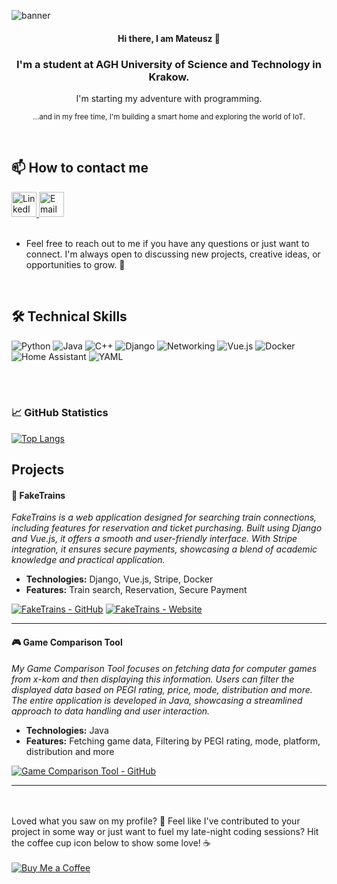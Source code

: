 ![banner](https://github.com/m-walas/m-walas/assets/96449773/d0c7c701-edbc-4862-ac4c-79685115257c)

<h4 align="center"> Hi there, I am Mateusz 👋 </h4>
<h3 align="center">I'm a student at AGH University of Science and Technology in Krakow.</h3>
<p align="center">I'm starting my adventure with programming.</p>
<p align="center"><sub>...and in my free time, I'm building a smart home and exploring the world of IoT.</sub></p>


<br>

## 📫 How to contact me
<a href="https://www.linkedin.com/in/mateusz-walas-6b321b284/" target="_blank">
    <img alt="LinkedIn" src="https://cdn.jsdelivr.net/gh/devicons/devicon/icons/linkedin/linkedin-original.svg" width="40" height="40"/>
</a>
<a href="mailto:mateuszwalas@student.agh.edu.pl">
    <img alt="Email" src="https://cdn-icons-png.flaticon.com/512/561/561127.png" width="40" height="40"/>
</a>
<br><br>

- Feel free to reach out to me if you have any questions or just want to connect. I'm always open to discussing new projects, creative ideas, or opportunities to grow. 🌱

<br>

## 🛠 Technical Skills
![Python](https://img.shields.io/badge/Python-3776AB?style=for-the-badge&logo=python&logoColor=white)
![Java](https://img.shields.io/badge/Java-007396?style=for-the-badge&logo=java&logoColor=white)
![C++](https://img.shields.io/badge/C++-00599C?style=for-the-badge&logo=cplusplus&logoColor=white)
![Django](https://img.shields.io/badge/Django-092E20?style=for-the-badge&logo=django&logoColor=white)
![Networking](https://img.shields.io/badge/Networking-008080?style=for-the-badge&logo=network&logoColor=white)
![Vue.js](https://img.shields.io/badge/Vue.js-4FC08D?style=for-the-badge&logo=vue.js&logoColor=white)
![Docker](https://img.shields.io/badge/Docker-2496ED?style=for-the-badge&logo=docker&logoColor=white)
![Home Assistant](https://img.shields.io/badge/Home_Assistant-41BDF5?style=for-the-badge&logo=homeassistant&logoColor=white)
![YAML](https://img.shields.io/badge/YAML-000000?style=for-the-badge&logo=yaml&logoColor=white)

<br><br>
<h3>📈 GitHub Statistics</h3> 

[![Top Langs](https://github-readme-stats.vercel.app/api/top-langs/?username=m-walas)](https://github.com/anuraghazra/github-readme-stats)

## Projects

#### 🚉 FakeTrains

*FakeTrains is a web application designed for searching train connections, including features for reservation and ticket purchasing. Built using Django and Vue.js, it offers a smooth and user-friendly interface. With Stripe integration, it ensures secure payments, showcasing a blend of academic knowledge and practical application.*

- **Technologies:** Django, Vue.js, Stripe, Docker
- **Features:** Train search, Reservation, Secure Payment

[![FakeTrains - GitHub](https://img.shields.io/badge/FakeTrains-GitHub-181717?style=for-the-badge&logo=github&logoColor=white)](https://github.com/m-walas/faketrains)
<a href="https://faketrains.mwalas.pl" target="_blank"><img src="https://img.shields.io/badge/FakeTrains-Website-0A0A0A?style=for-the-badge&logo=firefox-browser&logoColor=white" alt="FakeTrains - Website"/></a>

---

#### 🎮 Game Comparison Tool

*My Game Comparison Tool focuses on fetching data for computer games from x-kom and then displaying this information. Users can filter the displayed data based on PEGI rating, price, mode, distribution and more. The entire application is developed in Java, showcasing a streamlined approach to data handling and user interaction.*

- **Technologies:** Java
- **Features:** Fetching game data, Filtering by PEGI rating, mode, platform, distribution and more

[![Game Comparison Tool - GitHub](https://img.shields.io/badge/Game_Comparison_Tool-GitHub-181717?style=for-the-badge&logo=github&logoColor=white)](https://github.com/m-walas/game-comparison-tool)

---

<br><br>
Loved what you saw on my profile? 🌟 Feel like I've contributed to your project in some way or just want to fuel my late-night coding sessions? Hit the coffee cup icon below to show some love! ☕ 
<br><br>
<a href="https://buymeacoffee.com/mwalas" target="_blank"><img src="https://img.shields.io/badge/Buy%20me%20a%20coffee-ffffff?style=for-the-badge&logo=buy-me-a-coffee&logoColor=black&color=FF813F" alt="Buy Me a Coffee"/></a>
